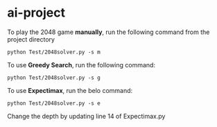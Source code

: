 # ai-project

To play the 2048 game **manually**, run the following command from the project directory

    python Test/2048solver.py -s m

To use **Greedy Search**, run the following command:

    python Test/2048solver.py -s g

To use **Expectimax**, run the belo command:

    python Test/2048solver.py -s e

Change the depth by updating line 14 of Expectimax.py


